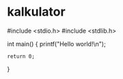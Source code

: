 # kalkulator
#include <stdio.h>
#include <stdlib.h>

int main()
{
    printf("Hello world!\n");
  
    return 0;
}
